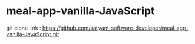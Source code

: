 # meal-app-vanilla-JavaScript

git clone link : https://github.com/satyam-software-developer/meal-app-vanilla-JavaScript.git

